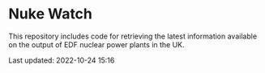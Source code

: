 # Nuke Watch

This repository includes code for retrieving the latest information available on the output of EDF nuclear power plants in the UK.

Last updated: 2022-10-24 15:16